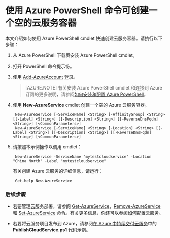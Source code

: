 <properties
   pageTitle="使用 PowerShell 创建云服务容器 | Azure"
   description="本文说明如何使用 PowerShell 创建云服务容器。该容器承载 Web 角色和辅助角色。"
   services="cloud-services"
   documentationCenter=".net"
   authors="cawaMS"
   manager="timlt"
   editor=""/>

<tags
   ms.service="cloud-services"
   ms.devlang="dotnet"
   ms.topic="article"
   ms.tgt_pltfrm="powershell"
   ms.workload="na"
   ms.date="11/18/2016"
   wacn.date="12/05/2016"
   ms.author="cawa"/>

# 使用 Azure PowerShell 命令可创建一个空的云服务容器
本文介绍如何使用 Azure PowerShell cmdlet 快速创建云服务容器。请执行以下步骤：

1. 从 Azure PowerShell 下载页安装 Azure PowerShell cmdlet。
2. 打开 PowerShell 命令提示符。
3. 使用 [Add-AzureAccount](https://msdn.microsoft.com/zh-cn/library/dn495128.aspx) 登录。

    > [AZURE.NOTE] 有关安装 Azure PowerShell cmdlet 和连接到 Azure 订阅的更多说明，请参阅[如何安装和配置 Azure PowerShell](/documentation/articles/powershell-install-configure/)。

4. 使用 **New-AzureService** cmdlet 创建一个空的 Azure 云服务容器。

        New-AzureService [-ServiceName] <String> [-AffinityGroup] <String> [[-Label] <String>] [[-Description] <String>] [[-ReverseDnsFqdn] <String>] [<CommonParameters>]
        New-AzureService [-ServiceName] <String> [-Location] <String> [[-Label] <String>] [[-Description] <String>] [[-ReverseDnsFqdn] <String>] [<CommonParameters>]

5. 请按照本示例操作以调用 cmdlet：

        New-AzureService -ServiceName "mytestcloudservice" -Location "China North" -Label "mytestcloudservice"


    有关创建 Azure 云服务的详细信息，请运行：

        Get-help New-AzureService


### 后续步骤

 * 若要管理云服务部署，请参阅 [Get-AzureService](https://msdn.microsoft.com/zh-cn/library/azure/dn495131.aspx)、[Remove-AzureService](https://msdn.microsoft.com/zh-cn/library/azure/dn495120.aspx) 和 [Set-AzureService](https://msdn.microsoft.com/zh-cn/library/azure/dn495242.aspx) 命令。有关更多信息，你还可以参阅[如何配置云服务](/documentation/articles/cloud-services-how-to-configure/)。

 * 若要将云服务项目发布到 Azure，请参阅[在 Azure 中持续交付云服务](/documentation/articles/cloud-services-dotnet-continuous-delivery/)中的 **PublishCloudService.ps1** 代码示例。

<!---HONumber=Mooncake_0523_2016-->
